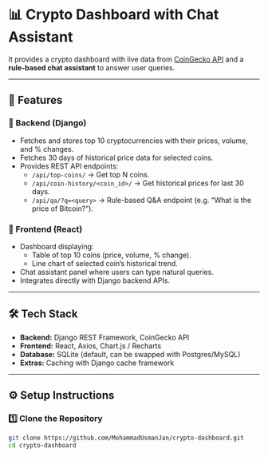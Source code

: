 # 📊 Crypto Dashboard with Chat Assistant

It provides a crypto dashboard with live data from [CoinGecko API](https://www.coingecko.com/en/api) and a **rule-based chat assistant** to answer user queries.

---

## 🚀 Features

### 🔹 Backend (Django)
- Fetches and stores top 10 cryptocurrencies with their prices, volume, and % changes.
- Fetches 30 days of historical price data for selected coins.
- Provides REST API endpoints:
  - `/api/top-coins/` → Get top N coins.
  - `/api/coin-history/<coin_id>/` → Get historical prices for last 30 days.
  - `/api/qa/?q=<query>` → Rule-based Q&A endpoint (e.g. “What is the price of Bitcoin?”).

### 🔹 Frontend (React)
- Dashboard displaying:
  - Table of top 10 coins (price, volume, % change).
  - Line chart of selected coin’s historical trend.
- Chat assistant panel where users can type natural queries.
- Integrates directly with Django backend APIs.

---

## 🛠️ Tech Stack

- **Backend:** Django REST Framework, CoinGecko API
- **Frontend:** React, Axios, Chart.js / Recharts
- **Database:** SQLite (default, can be swapped with Postgres/MySQL)
- **Extras:** Caching with Django cache framework

---

## ⚙️ Setup Instructions

### 1️⃣ Clone the Repository
```bash
git clone https://github.com/MohammadUsmanJan/crypto-dashboard.git
cd crypto-dashboard
